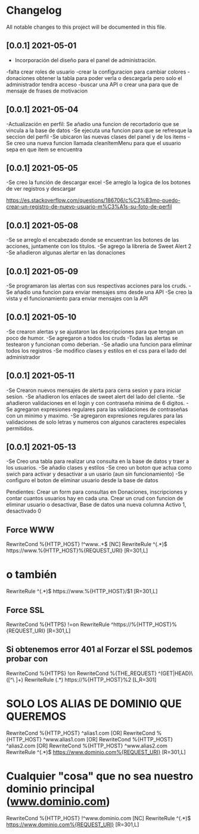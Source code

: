 # Changelog

All notable changes to this project will be documented in this file.

## [0.0.1] 2021-05-01

- Incorporación del diseño para el panel de administración.




-falta crear roles de usuario
-crear la configuracion para cambiar colores
-donaciones obtener la tabla para poder verla o descargarla pero solo el administrador tendra acceso
-buscar una API o crear una para que de mensaje de frases de motivacion






## [0.0.1] 2021-05-04
-Actualización en perfil: Se añadio una funcion de recortadorio que se vincula a la base de datos
-Se ejecuta una funcion para que se refresque la seccion del perfil
-Se ubicaron las nuevas clases del panel y de los items
-Se creo una nueva funcion llamada cleanItemMenu para que el usuario sepa en que item se encuentra

## [0.0.1] 2021-05-05
-Se creo la función de descargar excel
-Se arreglo la logica de los botones de ver registros y descargar



https://es.stackoverflow.com/questions/186706/c%C3%B3mo-puedo-crear-un-registro-de-nuevo-usuario-m%C3%A1s-su-foto-de-perfil


## [0.0.1] 2021-05-08
-Se se arreglo el encabezado donde se encuentran los botones de las acciones, juntamente con los titulos.
-Se agrego la libreria de Sweet Alert 2
-Se añadieron algunas alertar en las donaciones

## [0.0.1] 2021-05-09
-Se programaron las alertas con sus respectivas acciones para los cruds.
-Se añadio una funcion para enviar mensajes sms desde una API
-Se creo la vista y el funcionamiento para enviar mensajes con la API

## [0.0.1] 2021-05-10
-Se crearon alertas y se ajustaron las descripciones para que tengan un poco de humor.
-Se agregaron a todos los cruds
-Todas las alertas se testearon y funcionan como deberian.
-Se añadio una funcion para eliminar todos los registros
-Se modifico clases y estilos en el css para el lado del administrador

## [0.0.1] 2021-05-11
-Se Crearon nuevos mensajes de alerta para cerra sesion y para iniciar sesion.
-Se añadieron los enlaces de sweet alert del lado del cliente.
-Se añadieron validaciones en el login y con contraseña minima de 6 digitos.
-Se agregaron expresiones regulares para las validaciones de contraseñas con un minimo y maximo.
-Se agregaron expresiones regulares para las validaciones de solo letras y numeros con algunos caracteres especiales permitidos.

## [0.0.1] 2021-05-13
-Se Creo una tabla para realizar una consulta en la base de datos y traer a los usuarios.
-Se añadio clases y estilos
-Se creo un boton que actua como swich para activar y desactivar a un usario (aun sin funcionamiento)
-Se configuro el boton de eliminar usuario desde la base de datos


Pendientes:
Crear un form para consultas en Donaciones, inscripciones y contar cuantos usuarios hay en cada una.
Crear un crud con funcion de eliminar usuario o desactivar, Base de datos una nueva columna Activo 1, desactivado 0


## Force WWW
  RewriteCond %{HTTP_HOST} !^www\..+$ [NC]
  RewriteRule ^(.*)$ https://www.%{HTTP_HOST}%{REQUEST_URI} [R=301,L]
  # o también
  RewriteRule ^(.*)$ https://www.%{HTTP_HOST}/$1 [R=301,L]

## Force SSL
  RewriteCond %{HTTPS} !=on
  RewriteRule ^https://%{HTTP_HOST}%{REQUEST_URI} [R=301,L]

## Si obtenemos error 401 al Forzar el SSL podemos probar con
  RewriteCond %{HTTPS} !on
  RewriteCond %{THE_REQUEST} ^(GET|HEAD)\ ([^\ ]+)
  RewriteRule (.*) https://%{HTTP_HOST}%2 [L,R=301]


  # SOLO LOS ALIAS DE DOMINIO QUE QUEREMOS
RewriteCond %{HTTP_HOST} ^alias1\.com [OR]
RewriteCond %{HTTP_HOST} ^www\.alias1\.com [OR]
RewriteCond %{HTTP_HOST} ^alias2\.com [OR]
RewriteCond %{HTTP_HOST} ^www\.alias2\.com
RewriteRule ^(.*)$ https://www.dominio.com%{REQUEST_URI} [R=301,L]

# Cualquier "cosa" que no sea nuestro dominio principal (www.dominio.com)
RewriteCond %{HTTP_HOST} !^www\.dominio\.com [NC]
RewriteRule ^(.*)$ https://www.dominio.com%{REQUEST_URI} [R=301,L]